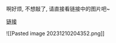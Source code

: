啊好烦, 不想敲了, 请直接看链接中的图片吧~

[链接](https://www.jianshu.com/p/0616f98d4352)

![[Pasted image 20231210204352.png]]